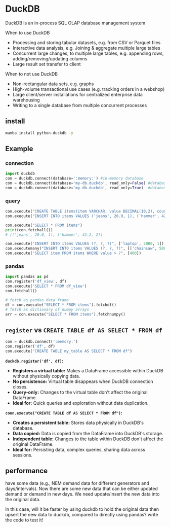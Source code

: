 # DuckDB
DuckDB is an in-process SQL OLAP database management system

When to use DuckDB
- Processing and storing tabular datasets, e.g. from CSV or Parquet files
- Interactive data analysis, e.g. Joining & aggregate multiple large tables
- Concurrent large changes, to multiple large tables, e.g. appending rows, adding/removing/updating columns
- Large result set transfer to client

When to not use DuckDB
- Non-rectangular data sets, e.g. graphs
- High-volume transactional use cases (e.g. tracking orders in a webshop)
- Large client/server installations for centralized enterprise data warehousing
- Writing to a single database from multiple concurrent processes

## install
```sh
mamba install python-duckdb -y
```

## Example
### connection
```py
import duckdb
con = duckdb.connect(database=':memory:') #in-memory database
con = duckdb.connect(database='my-db.duckdb', read_only=False) #database file (not shared between processes)
con = duckdb.connect(database='my-db.duckdb', read_only=True)  #database file (shared between processes)
```

### query
```py
con.execute("CREATE TABLE items(item VARCHAR, value DECIMAL(10,2), count INTEGER)")
con.execute("INSERT INTO items VALUES ('jeans', 20.0, 1), ('hammer', 42.2, 2)")

con.execute("SELECT * FROM items")
print(con.fetchall())
# [('jeans', 20.0, 1), ('hammer', 42.2, 2)]

con.execute("INSERT INTO items VALUES (?, ?, ?)", ['laptop', 2000, 1])
con.executemany("INSERT INTO items VALUES (?, ?, ?)", [['chainsaw', 500, 10], ['iphone', 300, 2]] )
con.execute("SELECT item FROM items WHERE value > ?", [400])
```

### pandas
```py
import pandas as pd
con.register('df_view', df)
con.execute('SELECT * FROM df_view')
con.fetchall()

# fetch as pandas data frame
df = con.execute("SELECT * FROM items").fetchdf()
# fetch as dictionary of numpy arrays
arr = con.execute("SELECT * FROM items").fetchnumpy()
```

## `register` vs `CREATE TABLE df AS SELECT * FROM df`
```py
con = duckdb.connect(':memory:')
con.register('df', df)
con.execute("CREATE TABLE my_table AS SELECT * FROM df")
```

**`duckdb.register('df', df)`:**
- **Registers a virtual table:** Makes a DataFrame accessible within DuckDB without physically copying data.
- **No persistence:** Virtual table disappears when DuckDB connection closes.
- **Query-only:** Changes to the virtual table don't affect the original DataFrame.
- **Ideal for:** Quick queries and exploration without data duplication.

**`conn.execute("CREATE TABLE df AS SELECT * FROM df")`:**
- **Creates a persistent table:** Stores data physically in DuckDB's database.
- **Data copied:** Data is copied from the DataFrame into DuckDB's storage.
- **Independent table:** Changes to the table within DuckDB don't affect the original DataFrame.
- **Ideal for:** Persisting data, complex queries, sharing data across sessions.

## performance
have some data (e.g., NEM demand data for different generators and days/intervals). Now there are some new data that can be either updated demand or demand in new days. We need update/insert the new data into the original data.

In this case, will it be faster by using duckdb to hold the original data then upsert the new data to duckdb, compared to directly using pandas? write the code to test it!
